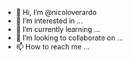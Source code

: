 - 👋 Hi, I’m @nicoloverardo
- 👀 I’m interested in ...
- 🌱 I’m currently learning ...
- 💞️ I’m looking to collaborate on ...
- 📫 How to reach me ...

<!---
nicoloverardo/nicoloverardo is a ✨ special ✨ repository because its `README.md` (this file) appears on your GitHub profile.
You can click the Preview link to take a look at your changes.
--->

